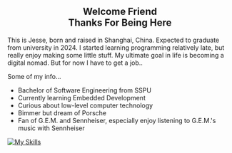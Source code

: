 <h2 align="center">
  Welcome Friend<br>
  Thanks For Being Here
</h2>

This is Jesse, born and raised in Shanghai, China. Expected to graduate from university in 2024. I started learning programming relatively late, but really enjoy making some little stuff. My ultimate goal in life is becoming a digital nomad. But for now I have to get a job..  


Some of my info...
- Bachelor of Software Engineering from SSPU
- Currently learning Embedded Development
- Curious about low-level computer technology
- Bimmer but dream of Porsche
- Fan of G.E.M. and Sennheiser, especially enjoy listening to G.E.M.'s music with Sennheiser
  
[![My Skills](https://skillicons.dev/icons?i=c,cpp,go,vue,docker,kubernetes,github,gitlab,linux,nginx,mysql,postgresql,git,bash,neovim)](https://skillicons.dev)

<!--
**JesseChan45/jessechan45** is a ✨ _special_ ✨ repository because its `README.md` (this file) appears on your GitHub profile.

Here are some ideas to get you started:

- 🔭 I’m currently working on ...
- 🌱 I’m currently learning ...
- 👯 I’m looking to collaborate on ...
- 🤔 I’m looking for help with ...
- 💬 Ask me about ...
- 📫 How to reach me: ...
- 😄 Pronouns: ...
- ⚡ Fun fact: ...
-->
